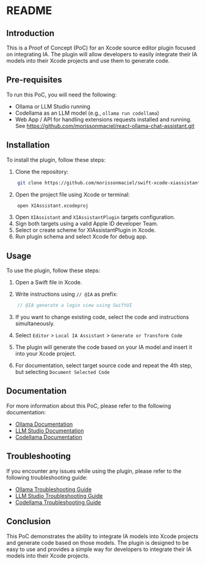 README
======

Introduction
------------
This is a Proof of Concept (PoC) for an Xcode source editor plugin focused on integrating IA. The plugin will allow developers to easily integrate their IA models into their Xcode projects and use them to generate code.

Pre-requisites
--------------
To run this PoC, you will need the following:
* Ollama or LLM Studio running
* Codellama as an LLM model (e.g., `ollama run codellama`)
* Web App / API for handling extensions requests installed and running. See https://github.com/morissonmaciel/react-ollama-chat-assistant.git
 
Installation
------------
To install the plugin, follow these steps:

1. Clone the repository:
```bash
    git clone https://github.com/morissonmaciel/swift-xcode-xiassistant.git
```

2. Open the project file using Xcode or terminal:
```bash
    open XIAssistant.xcodeproj
```

3. Open `XIAssistant` and `XIAssistantPlugin` targets configuration.
4. Sign both targets using a valid Apple ID developer Team.
5. Select or create scheme for XIAssistantPlugin in Xcode.
6. Run plugin schema and select Xcode for debug app.

Usage
-----
To use the plugin, follow these steps:

1. Open a Swift file in Xcode.

2. Write instructions using `// @IA` as prefix:
```swift
    // @IA generate a login view using SwiftUI
```

3. If you want to change existing code, select the code and instructions simultaneously.

4. Select `Editor` > `Local IA Assistant` > `Generate or Transform Code`

5. The plugin will generate the code based on your IA model and insert it into your Xcode project.

6. For documentation, select target source code and repeat the 4th step, but selecting `Document Selected Code`

Documentation
-------------
For more information about this PoC, please refer to the following documentation:
* [Ollama Documentation](https://docs.codellama.com/ollama/)
* [LLM Studio Documentation](https://docs.codellama.com/llm-studio/)
* [Codellama Documentation](https://docs.codellama.com/codellama/)

Troubleshooting
---------------
If you encounter any issues while using the plugin, please refer to the following troubleshooting guide:
* [Ollama Troubleshooting Guide](https://docs.codellama.com/ollama/troubleshooting/)
* [LLM Studio Troubleshooting Guide](https://docs.codellama.com/llm-studio/troubleshooting/)
* [Codellama Troubleshooting Guide](https://docs.codellama.com/codellama/troubleshooting/)

Conclusion
----------
This PoC demonstrates the ability to integrate IA models into Xcode projects and generate code based on those models. The plugin is designed to be easy to use and provides a simple way for developers to integrate their IA models into their Xcode projects.
